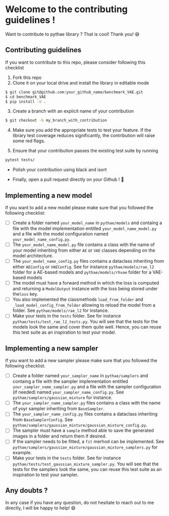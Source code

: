 # Welcome to the contributing guidelines !
Want to contribute to pythae library ? That is cool! Thank you! :smile:

## Contributing guidelines

If you want to contribute to this repo, please consider following this checklist

1) Fork this repo
2) Clone it on your local drive and install the library in editable mode
```bash
$ git clone git@github.com:your_github_name/benchmark_VAE.git
$ cd benchmark_VAE
$ pip install -e .
```
3) Create a branch with an explicit name of your contribution
```bash
$ git checkout -b my_branch_with_contribution
```
4) Make sure you add the appropriate tests to test your feature. If the library test coverage reduces
significantly, the contribution will raise some red flags.

5) Ensure that your contribution passes the existing test suite by running
```bash
pytest tests/
``` 
- Polish your contribution using black and isort

- Finally, open a pull request directly on your Github ! :rocket: 


## Implementing a new model
If you want to add a new model please make sure that you followed the following checklist:
- [ ] Create a folder named `your_model_name` in `pythae/models` and containg a file with the model implementation entitled `your_model_name_model.py` and a file with the model configuration named `your_model_name_config.py`.
- [ ] The `your_model_name_model.py` file contains a class with the name of your model inheriting from either 
    `AE` or `VAE` classes depending on the model architecture. 
- [ ] The `your_model_name_config.py` files contains a dataclass inheriting from either `AEConfig` or `VAEConfig`. See for instance `pythae/models/rae_l2` folder for a AE-based models and `pythae/models/rhvae` folder for a VAE-based models
- [ ] The model must have a forward method in which the loss is computed and returning a `ModelOutput` instance with the loss being stored under the`loss` key.
- [ ] You also implemented the classmethods `load_from_folder` and `_load_model_config_from_folder` allowing to reload the model from a folder. See `pythae/models/rae_l2` for instance.
- [ ] Make your tests in the `tests` folder. See for instance `pythae/tests/test_rae_l2_tests.py`. You will see that the tests for the models look the same and cover them quite well. Hence, you can reuse this test suite as an inspiration to test your model.

## Implementing a new sampler
If you want to add a new sampler please make sure that you followed the following checklist:
- [ ] Create a folder named `your_sampler_name` in `pythae/samplers` and containg a file with the sampler implementation entitled `your_sampler_name_sampler.py` and a file with the sampler configuration (if needed) named `your_sampler_name_config.py`. See `pythae/samplers/gaussian_mixture` for instance.
- [ ] The `your_sampler_name_sampler.py` files contains a class with the name of yoyr sampler inheriting from `BaseSampler`.
- [ ] The `your_sampler_name_config.py` files contains a dataclass inheriting from `BaseSamplerConfig`. See `pythae/samplers/gaussian_mixture/gaussian_mixture_config.py`.
- [ ] The sampler must have a `sample` method able to save the generated images in a folder and return them if desired.
- [ ] If the sampler needs to be fitted, a `fit` merhod can be implemented. See `pythae/samplers/gaussian_mixture/gaussian_mixture_samplers.py` for example.
- [ ] Make your tests in the `tests` folder. See for instance `pythae/tests/test_gaussian_mixture_sampler.py`. You will see that the tests for the samplers look the same, you can reuse this test suite as an inspiration to test your sampler.

## Any doubts ?
In any case if you have any question, do not hesitate to reach out to me directly, I will be happy to help! :smile:
